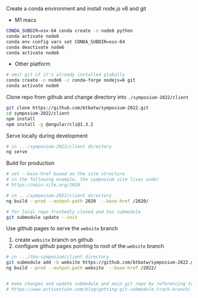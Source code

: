 Create a conda environment and install node.js v6 and git
- M1 macs
```bash
CONDA_SUBDIR=osx-64 conda create -n node6 python
conda activate node6
conda env config vars set CONDA_SUBDIR=osx-64
conda deactivate node6
conda activate node6
```

- Other platform
```bash
# omit git if it's already installed globally
conda create -n node6 -c conda-forge nodejs=6 git
conda activate node6
```

Clone repo from github and change directory into `./symposium-2022/client`
```bash
git clone https://github.com/btbatw/symposium-2022.git
cd symposium-2022/client
npm install
npm install -g @angular/cli@1.3.2
```

Serve locally during development
```bash
# in .../symposium-2022/client directory
ng serve
```

Build for production
```bash
# set --base-href based on the site structure
# in the following example, the symposium site lives under
# https://main-site.org/2020

# in .../symposium-2022/client directory
ng build --prod --output-path 2020  --base-href /2020/

# for local repo freshedly cloned and has submodule
git submodule update --init
```

Use github pages to serve the `website` branch

1. create `website` branch on github
2. configure github pages pointing to root of the `website` branch
```bash
# in .../tba-symposium/client directory
git submodule add -b website https://github.com/btbatw/symposium-2022.git website
ng build --prod --output-path website  --base-href /2022/


# make changes and update submodule and main git repo by referencing to
# https://www.activestate.com/blog/getting-git-submodule-track-branch/
```
